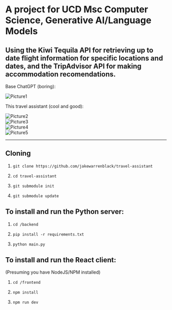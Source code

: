 # A project for UCD Msc Computer Science, Generative AI/Language Models

Using the Kiwi Tequila API for retrieving up to date flight information for specific locations and dates, and the TripAdvisor API for making accommodation recomendations.
---

Base ChatGPT (boring):

![Picture1](https://github.com/user-attachments/assets/f429c2ee-ce7c-4768-a9b4-b9949024e7d2)

This travel assistant (cool and good):

![Picture2](https://github.com/user-attachments/assets/cb807aaf-ecd9-44dc-b460-b1e7e5256023)
<br/>
![Picture3](https://github.com/user-attachments/assets/df31dd0e-2967-4533-a553-1978ec2bf60e)
<br/>
![Picture4](https://github.com/user-attachments/assets/7feed360-28a6-491e-9430-f90e25ed7f27)
<br/>
![Picture5](https://github.com/user-attachments/assets/6b71ed7f-b35b-4a5e-b0fb-90dd9a2b4ae0)

---

## Cloning

1. `git clone https://github.com/jakewarrenblack/travel-assistant`

2. `cd travel-assistant`

3. `git submodule init`

4. `git submodule update`

## To install and run the Python server:

1. `cd /backend`

2. `pip install -r requirements.txt`

3. `python main.py`

## To install and run the React client:

(Presuming you have NodeJS/NPM installed)

1. `cd /frontend`

2. `npm install`

3. `npm run dev`
